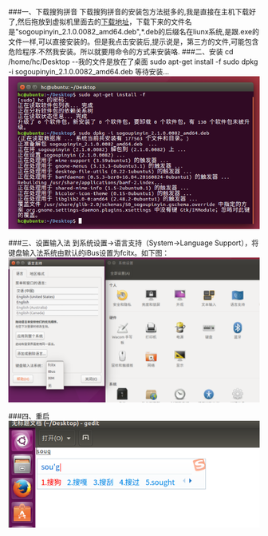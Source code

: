 ###一、下载搜狗拼音
下载搜狗拼音的安装包方法挺多的,我是直接在主机下载好了,然后拖放到虚拟机里面去的[下载地址](http://pinyin.sogou.com/linux/?r=pinyin)，下载下来的文件名是"sogoupinyin_2.1.0.0082_amd64.deb",*.deb的后缀名在liunx系统,是跟.exe的文件一样,可以直接安装的。但是我点击安装后,提示说是，第三方的文件,可能包含危险程序.不然我安装。所以就要用命令的方式来安装咯.
###二、安装
    cd /home/hc/Desktop --我的文件是放在了桌面
    sudo apt-get install -f 
    sudo dpkg -i sogoupinyin_2.1.0.0082_amd64.deb
等待安装...
![](1.png)

###三、设置输入法
到系统设置->语言支持（System->Language Support），将键盘输入法系统由默认的iBus设置为fcitx。如下图：
![](2.png)

###四、重启
![](3.png)
